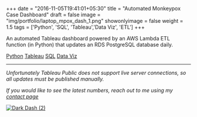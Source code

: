 +++
date = "2016-11-05T19:41:01+05:30"
title = "Automated Monkeypox Case Dashboard"
draft = false
image = "img/portfolio/laptop_mpox_dash_1.png"
showonlyimage = false
weight = 1.5
tags = ['Python', 'SQL', 'Tableau','Data Viz', 'ETL']
+++

An automated Tableau dashboard powered by an AWS Lambda ETL function (in Python) that updates an RDS PostgreSQL database daily.

<div class=Tags>
<span><a href="/tags/python/">Python</a></span>
<span><a href="/tags/tableau/">Tableau</a></span>
<span><a href="/tags/sql">SQL</a></span>
<span><a href="/tags/data-viz">Data Viz</a></span>
<!--<span><a href="/tags/etl">ETL</a></span>-->
</div>
<!--more-->
<hr>


*Unfortunately Tableau Public does not support live server connections, so all updates must be published manually.*

*If you would like to see the latest numbers, reach out to me using my [contact page](https://alex-reese.com/contact/)*

<div class='tableauPlaceholder' id='viz1661806693530' style='position: relative'><noscript><a href='https:&#47;&#47;alex-reese.com&#47;mpox'><img alt='Dark Dash (2) ' src='https:&#47;&#47;public.tableau.com&#47;static&#47;images&#47;Mo&#47;Monkeypox_dashboard&#47;DarkDash2&#47;1_rss.png' style='border: none' /></a></noscript><object class='tableauViz'  style='display:none;'><param name='host_url' value='https%3A%2F%2Fpublic.tableau.com%2F' /> <param name='embed_code_version' value='3' /> <param name='site_root' value='' /><param name='name' value='Monkeypox_dashboard&#47;DarkDash2' /><param name='tabs' value='no' /><param name='toolbar' value='yes' /><param name='static_image' value='https:&#47;&#47;public.tableau.com&#47;static&#47;images&#47;Mo&#47;Monkeypox_dashboard&#47;DarkDash2&#47;1.png' /> <param name='animate_transition' value='yes' /><param name='display_static_image' value='yes' /><param name='display_spinner' value='yes' /><param name='display_overlay' value='yes' /><param name='display_count' value='yes' /><param name='language' value='en-US' /></object></div>                <script type='text/javascript'>                    var divElement = document.getElementById('viz1661806693530');                    var vizElement = divElement.getElementsByTagName('object')[0];                    if ( divElement.offsetWidth > 800 ) { vizElement.style.width='1000px';vizElement.style.height='827px';} else if ( divElement.offsetWidth > 500 ) { vizElement.style.width='1000px';vizElement.style.height='827px';} else { vizElement.style.width='100%';vizElement.style.height='1927px';}                     var scriptElement = document.createElement('script');                    scriptElement.src = 'https://public.tableau.com/javascripts/api/viz_v1.js';                    vizElement.parentNode.insertBefore(scriptElement, vizElement);                </script>
